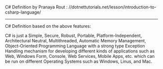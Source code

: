 C# Definition by Pranaya Rout :  //dotnettutorials.net/lesson/introduction-to-csharp-language/
***************
C# Definition based on the above features:

C# is just a Simple, Secure, Robust, Portable, Platform-Independent, Architectural Neutral, Multithreaded, Automatic Memory Management, Object-Oriented Programming Language with a strong type Exception Handling mechanism for developing different kinds of applications such as Web, Windows Form, Console, Web Services, Mobile Apps, etc. which can be run on different Operating Systems such as Windows, Linus, and Mac.
